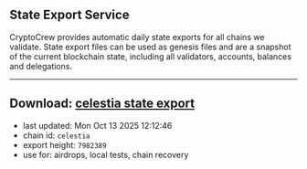 ## State Export Service
CryptoCrew provides automatic daily state exports for all chains we validate. State export files can be used as genesis files and are a snapshot of the current blockchain state, including all validators, accounts, balances and delegations.

---
**Download: [celestia state export](https://dl-eu2.ccvalidators.com/SERVICE/celestia/celestia_export_7982389.json)**
---

- last updated: Mon Oct 13 2025 12:12:46
- chain id: `celestia`
- export height: `7982389`
- use for: airdrops, local tests, chain recovery
